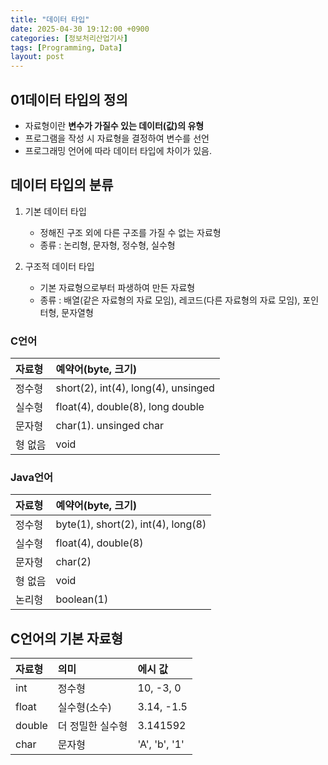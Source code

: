 ```yaml
---
title: "데이터 타입"
date: 2025-04-30 19:12:00 +0900
categories: [정보처리산업기사]
tags: [Programming, Data]
layout: post
---
```


## 01데이터 타입의 정의
- 자료형이란 **변수가 가질수 있는 데이터(값)의 유형**
- 프로그램을 작성 시 자료형을 결정하여 변수를 선언
- 프로그래밍 언어에 따라 데이터 타입에 차이가 있음.
  
## 데이터 타입의 분류

1. 기본 데이터 타입  
    - 정해진 구조 외에 다른 구조를 가질 수 없는 자료형  
    - 종류 : 논리형, 문자형, 정수형, 실수형

2. 구조적 데이터 타입  
    - 기본 자료형으로부터 파생하여 만든 자료형  
    - 종류 : 배열(같은 자료형의 자료 모임), 레코드(다른 자료형의 자료 모임), 포인터형, 문자열형

### C언어
  
| 자료형 | 예약어(byte, 크기) |
|:----|:-----|
| 정수형   | short(2), int(4), long(4), unsinged |
| 실수형   | float(4), double(8), long double |
| 문자형   | char(1). unsinged char |
| 형 없음   | void |
  
### Java언어

| 자료형 | 예약어(byte, 크기) |
|:----|:-----|
| 정수형   | byte(1), short(2), int(4), long(8) |
| 실수형   | float(4), double(8) |
| 문자형   | char(2) |
| 형 없음   | void |
| 논리형   | boolean(1) |

## C언어의 기본 자료형
  
| 자료형 | 의미 | 에시 값 |
|:----|:-----|:----|
| int   | 정수형 | 10, -3, 0 |
| float   | 실수형(소수) | 3.14, -1.5 |
| double   | 더 정밀한 실수형 | 3.141592 |
| char   | 문자형 | 'A', 'b', '1' |